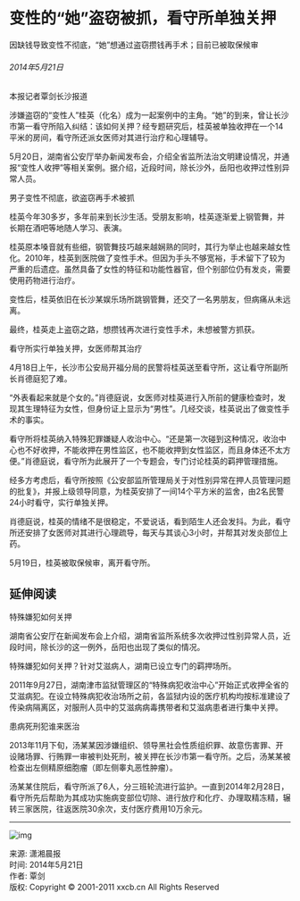 # 变性的“她”盗窃被抓，看守所单独关押

因缺钱导致变性不彻底，“她”想通过盗窃攒钱再手术；目前已被取保候审

###### 2014年5月21日

本报记者覃剑长沙报道

涉嫌盗窃的“变性人”桂英（化名）成为一起案例中的主角。“她”的到来，曾让长沙市第一看守所陷入纠结：该如何关押？经专题研究后，桂英被单独收押在一个14平米的房间，看守所还派女医师对其进行治疗和心理辅导。

5月20日，湖南省公安厅举办新闻发布会，介绍全省监所法治文明建设情况，并通报“变性人收押”等相关案例。据介绍，近段时间，除长沙外，岳阳也收押过性别异常人员。

男子变性不彻底，欲盗窃再手术被抓

桂英今年30多岁，多年前来到长沙生活。受朋友影响，桂英逐渐爱上钢管舞，并长期在酒吧等地随人学习、表演。

桂英原本嗓音就有些细，钢管舞技巧越来越娴熟的同时，其行为举止也越来越女性化。2010年，桂英到医院做了变性手术。但因为手头不够宽裕，手术留下了较为严重的后遗症。虽然具备了女性的特征和功能性器官，但个别部位仍有发炎，需要使用药物进行治疗。

变性后，桂英依旧在长沙某娱乐场所跳钢管舞，还交了一名男朋友，但病痛从未远离。

最终，桂英走上盗窃之路，想攒钱再次进行变性手术，未想被警方抓获。

看守所实行单独关押，女医师帮其治疗

4月18日上午，长沙市公安局开福分局的民警将桂英送至看守所，这让看守所副所长肖德庭犯了难。

“外表看起来就是个女的。”肖德庭说，女医师对桂英进行入所前的健康检查时，发现其生理特征为女性，但身份证上显示为“男性”。几经交谈，桂英说出了做变性手术的事实。

看守所将桂英纳入特殊犯罪嫌疑人收治中心。“还是第一次碰到这种情况，收治中心也不好收押，不能收押在男性监区，也不能收押到女性监区，而且身体还不太方便。”肖德庭说，看守所为此展开了一个专题会，专门讨论桂英的羁押管理措施。

经多方考虑后，看守所按照《公安部监所管理局关于对性别异常在押人员管理问题的批复》，并报上级领导同意，为桂英安排了一间14个平方米的监舍，由2名民警24小时看守，实行单独关押。

肖德庭说，桂英的情绪不是很稳定，不爱说话，看到陌生人还会发抖。为此，看守所还安排了女医师对其进行心理疏导，每天与其谈心3小时，并帮其对发炎部位上药。

5月19日，桂英被取保候审，离开看守所。

## 延伸阅读

特殊嫌犯如何关押

湖南省公安厅在新闻发布会上介绍，湖南省监所系统多次收押过性别异常人员，近段时间，除长沙的这一例外，岳阳也出现了类似的情况。

特殊嫌犯如何关押？针对艾滋病人，湖南已设立专门的羁押场所。

2011年9月27日，湖南津市监狱管理区的“特殊病犯收治中心”开始正式收押全省的艾滋病犯。在设立特殊病犯收治场所之前，各监狱内设的医疗机构均按标准建设了传染病隔离区，对服刑人员中的艾滋病病毒携带者和艾滋病患者进行集中关押。

患病死刑犯谁来医治

2013年11月下旬，汤某某因涉嫌组织、领导黑社会性质组织罪、故意伤害罪、开设赌场罪、行贿罪一审被判处死刑，被关押在长沙市第一看守所。之后，汤某某被检查出左侧精原细胞瘤（即左侧睾丸恶性肿瘤）。

汤某某住院后，看守所派了6人，分三班轮流进行监护。一直到2014年2月28日，看守所先后帮助为其成功实施病变部位切除、进行放疗和化疗、办理取精冻精，辗转三家医院，往返医院30余次，支付医疗费用10万余元。

---

![img](../../../page/102/2014-05-21/B04/5311400608773890.jpg)

来源: 潇湘晨报  
时间: 2014年5月21日  
作者: 覃剑  
版权: Copyright © 2001-2011 xxcb.cn All Rights Reserved  